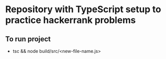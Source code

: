 # Repository with TypeScript setup to practice hackerrank problems

## To run project

- tsc && node build/src/<new-file-name.js>
